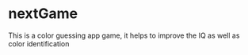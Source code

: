 # nextGame
This is a color guessing app game, it helps to improve the IQ as well as color identification
